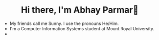 <h1 align='center'>Hi there, I'm Abhay Parmar👋</h1>

- My friends call me Sunny. I use the pronouns He/Him.
- I'm a Computer Information Systems student at Mount Royal University.
- 






<!--
**Abhay-Parmar01/Abhay-Parmar01** is a ✨ _special_ ✨ repository because its `README.md` (this file) appears on your GitHub profile.

Here are some ideas to get you started:

- 🔭 I’m currently working on ...
- 🌱 I’m currently learning ...
- 👯 I’m looking to collaborate on ...
- 🤔 I’m looking for help with ...
- 💬 Ask me about ...
- 📫 How to reach me: ...
- 😄 Pronouns: ...
- ⚡ Fun fact: ...
-->
